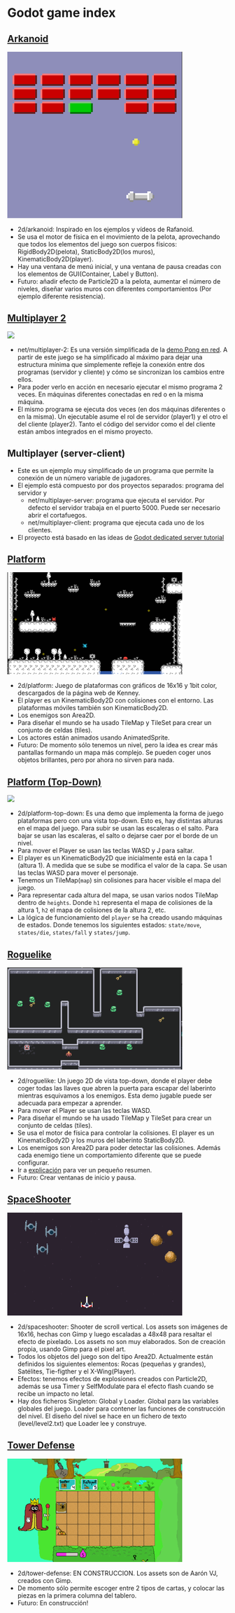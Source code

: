 
# Godot game index

## [Arkanoid](../2d/arkanoid)

![](images/arkanoid.png)

* 2d/arkanoid: Inspirado en los ejemplos y vídeos de Rafanoid.
* Se usa el motor de física en el movimiento de la pelota, aprovechando que todos los elementos del juego son cuerpos físicos: RigidBody2D(pelota), StaticBody2D(los muros), KinematicBody2D(player).
* Hay una ventana de menú inicial, y una ventana de pausa creadas con los elementos de GUI(Container, Label y Button).
* Futuro: añadir efecto de Particle2D a la pelota, aumentar el número de niveles, diseñar varios muros con diferentes comportamientos (Por ejemplo diferente resistencia).

## [Multiplayer 2](../net/multiplayer-2)

![](images/multiplayer-2.png)

* net/multiplayer-2: Es una versión simplificada de la [demo Pong en red](https://github.com/godotengine/godot-demo-projects/tree/master/networking/multiplayer_pong). A partir de este juego se ha simplificado al máximo para dejar una estructura mínima que simplemente refleje la conexión entre dos programas (servidor y cliente) y cómo se sincronizan los cambios entre ellos.
* Para poder verlo en acción en necesario ejecutar el mismo programa 2 veces. En máquinas diferentes conectadas en red o en la misma máquina.
* El mismo programa se ejecuta dos veces (en dos máquinas diferentes o en la misma). Un ejecutable asume el rol de servidor (player1) y el otro el del cliente (player2). Tanto el código del servidor como el del cliente están ambos integrados en el mismo proyecto.

## Multiplayer (server-client)

* Este es un ejemplo muy simplificado de un programa que permite la conexión de un número variable de jugadores.
* El ejemplo está compuesto por dos proyectos separados: programa del servidor y
    * net/multiplayer-server: programa que ejecuta el servidor. Por defecto el servidor trabaja en el puerto 5000. Puede ser necesario abrir el cortafuegos.
    * net/multiplayer-client: programa que ejecuta cada uno de los clientes.
* El proyecto está basado en las ideas de [Godot dedicated server tutorial](https://mrminimal.gitlab.io/2018/07/26/godot-dedicated-server-tutorial.html)

## [Platform](../2d/platform)

![](images/platform.png)

* 2d/platform: Juego de plataformas con gráficos de 16x16 y 1bit color, descargados de la página web de Kenney.
* El player es un KinematicBody2D con colisiones con el entorno. Las plataformas móviles también son KinematicBody2D.
* Los enemigos son Area2D.
* Para diseñar el mundo se ha usado TileMap y TileSet para crear un conjunto de celdas (tiles).
* Los actores están animados usando AnimatedSprite.
* Futuro: De momento sólo tenemos un nivel, pero la idea es crear más pantallas formando un mapa más complejo.
Se pueden coger unos objetos brillantes, pero por ahora no sirven para nada.

## [Platform (Top-Down)](../2d/platform-top-down)

![](images/platform-top-down.png)

* 2d/platform-top-down: Es una demo que implementa la forma de juego plataformas pero con una vista top-down. Esto es, hay distintas alturas en el mapa del juego. Para subir se usan las escaleras o el salto. Para bajar se usan las escaleras, el salto o dejarse caer por el borde de un nivel.
* Para mover el Player se usan las teclas WASD y J para saltar.
* El player es un KinematicBody2D que inicialmente está en la capa 1 (altura 1). A medida que se sube se modifica el valor de la capa. Se usan las teclas WASD para mover el personaje.
* Tenemos un TileMap(`map`) sin colisiones para hacer visible el mapa del juego.
* Para representar cada altura del mapa, se usan varios nodos TileMap dentro de `heights`. Donde `h1` representa el mapa de colisiones de la altura 1, `h2` el mapa de colisiones de la altura 2, etc.
* La lógica de funcionamiento del `player` se ha creado usando máquinas de estados. Donde tenemos los siguientes estados: `state/move`, `states/die`, `states/fall` y `states/jump`.

## [Roguelike](../2d/roguelike)

![](images/roguelike.png)

* 2d/roguelike: Un juego 2D de vista top-down, donde el player debe coger todas las llaves que abren la puerta para escapar del laberinto mientras esquivamos a los enemigos. Esta demo jugable puede ser adecuada para empezar a aprender.
* Para mover el Player se usan las teclas WASD.
* Para diseñar el mundo se ha usado TileMap y TileSet para crear un conjunto de celdas (tiles).
* Se usa el motor de física para controlar la colisiones. El player es un KinematicBody2D y los muros del laberinto StaticBody2D.
* Los enemigos son Area2D para poder detectar las colisiones. Además cada enemigo tiene un comportamiento diferente que se puede configurar.
* Ir a [explicación](roguelike/README.md) para ver un pequeño resumen.
* Futuro: Crear ventanas de inicio y pausa.

## [SpaceShooter](../2d/spaceshooter)

![](images/spaceshooter.png)

* 2d/spaceshooter: Shooter de scroll vertical. Los assets son imágenes de 16x16, hechas con Gimp y luego escaladas a 48x48 para resaltar el efecto de pixelado. Los assets no son muy elaborados. Son de creación propia, usando Gimp para el pixel art.
* Todos los objetos del juego son del tipo Area2D. Actualmente están definidos los siguientes elementos: Rocas (pequeñas y grandes), Satélites, Tie-figther y el X-Wing(Player).
* Efectos: tenemos efectos de explosiones creados con Particle2D, además se usa Timer y SelfModulate para el efecto flash cuando se recibe un impacto no letal.
* Hay dos ficheros Singleton: Global y Loader. Global para las variables globales del juego. Loader para contener las funciones de construcción del nivel. El diseño del nivel se hace en un fichero de texto (level/level2.txt) que Loader lee y construye.

## [Tower Defense](../2d/tower-defense)

![](images/tower-defense.png)
* 2d/tower-defense: EN CONSTRUCCION. Los assets son de Aarón VJ, creados con Gimp.
* De momento sólo permite escoger entre 2 tipos de cartas, y colocar las piezas en la primera columna del tablero.
* Futuro: En construcción!
